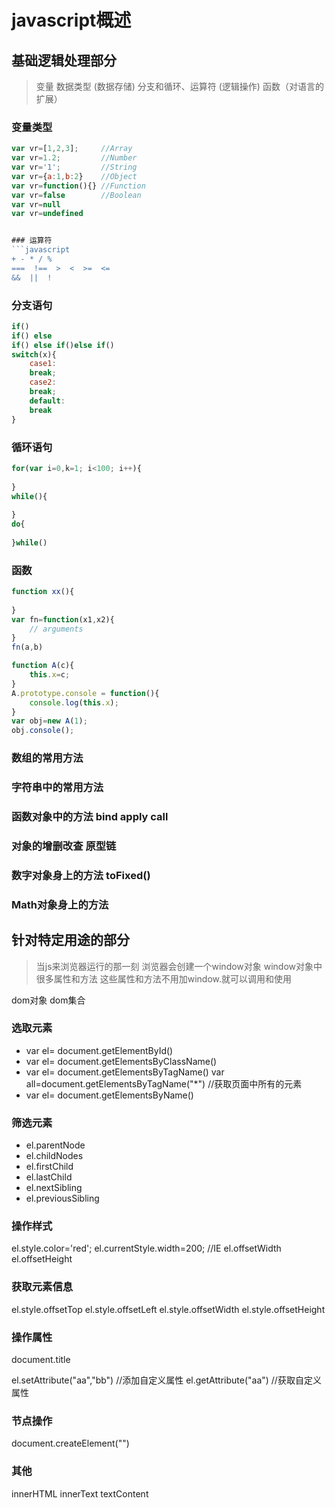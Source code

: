 # javascript概述

## 基础逻辑处理部分

> 变量 数据类型    (数据存储)
> 分支和循环、运算符      (逻辑操作)
> 函数（对语言的扩展）

### 变量类型

```javascript
var vr=[1,2,3];     //Array
var vr=1.2;         //Number
var vr='1';         //String
var vr={a:1,b:2}    //Object
var vr=function(){} //Function
var vr=false        //Boolean
var vr=null         
var vr=undefined   


### 运算符
```javascript
+ - * / %
===  !==  >  <  >=  <=
&&  ||  !
```


### 分支语句
```javascript
if()
if() else
if() else if()else if()
switch(x){
	case1:	
	break;
	case2:
	break;
	default:
	break
}
```

### 循环语句
```javascript
for(var i=0,k=1; i<100; i++){
	
}
while(){
	
}
do{
	
}while()
```

### 函数
```javascript
function xx(){
	
}
var fn=function(x1,x2){
	// arguments
}
fn(a,b)

function A(c){
	this.x=c;
}
A.prototype.console = function(){
	console.log(this.x);
}
var obj=new A(1);
obj.console();
```
### 数组的常用方法
### 字符串中的常用方法
### 函数对象中的方法  bind apply call
### 对象的增删改查 原型链
### 数字对象身上的方法  toFixed()
### Math对象身上的方法



## 针对特定用途的部分

> 当js来浏览器运行的那一刻
> 浏览器会创建一个window对象
> window对象中很多属性和方法
> 这些属性和方法不用加window.就可以调用和使用

dom对象  dom集合
  

### 选取元素


*  var el= document.getElementById()
*  var el= document.getElementsByClassName()
*  var el= document.getElementsByTagName()
   var all=document.getElementsByTagName("*")  //获取页面中所有的元素
*  var el= document.getElementsByName()

### 筛选元素

* el.parentNode
* el.childNodes
* el.firstChild
* el.lastChild
* el.nextSibling
* el.previousSibling

### 操作样式
el.style.color='red';
el.currentStyle.width=200;      //IE
el.offsetWidth
el.offsetHeight


### 获取元素信息
el.style.offsetTop
el.style.offsetLeft
el.style.offsetWidth
el.style.offsetHeight

### 操作属性

document.title
<!-- document.bgColor
document.fgColor
document.URL -->
el.setAttribute("aa","bb")  //添加自定义属性
el.getAttribute("aa")       //获取自定义属性

### 节点操作

document.createElement("")


### 其他
innerHTML
innerText
textContent
